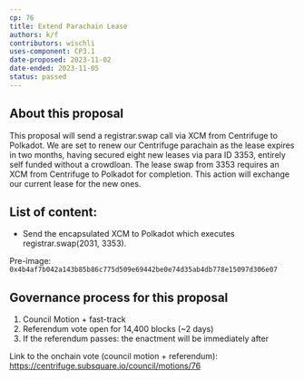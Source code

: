 ```yaml
---
cp: 76
title: Extend Parachain Lease
authors: k/f
contributors: wischli
uses-component: CP3.1
date-proposed: 2023-11-02
date-ended: 2023-11-05
status: passed
---
```


## About this proposal

This proposal will send a registrar.swap call via XCM from Centrifuge to Polkadot.
We are set to renew our Centrifuge parachain as the lease expires in two months, having secured eight new leases via para ID 3353, entirely self funded without a crowdloan. The lease swap from 3353 requires an XCM from Centrifuge to Polkadot for completion. This action will exchange our current lease for the new ones.

## List of content:

- Send the encapsulated XCM to Polkadot which executes registrar.swap(2031, 3353). 

Pre-image: `0x4b4af7b042a143b85b86c775d509e69442be0e74d35ab4db778e15097d306e07`

## Governance process for this proposal
1. Council Motion + fast-track
2. Referendum vote open for 14,400 blocks (~2 days)
3. If the referendum passes: the enactment will be immediately after

Link to the onchain vote (council motion + referendum): https://centrifuge.subsquare.io/council/motions/76

